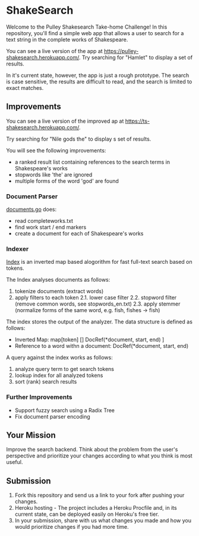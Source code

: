 # ShakeSearch

Welcome to the Pulley Shakesearch Take-home Challenge! In this repository,
you'll find a simple web app that allows a user to search for a text string in
the complete works of Shakespeare.

You can see a live version of the app at
https://pulley-shakesearch.herokuapp.com/. Try searching for "Hamlet" to display
a set of results.

In it's current state, however, the app is just a rough prototype. The search is
case sensitive, the results are difficult to read, and the search is limited to
exact matches.

## Improvements 

You can see a live version of the improved ap at https://ts-shakesearch.herokuapp.com/.

Try searching for "Nile gods the" to display s set of results.

You will see the following improvements:
* a ranked result list containing references to the search terms in Shakespeare's works
* stopwords like 'the' are ignored
* multiple forms of the word 'god' are found

### Document Parser

[documents.go](./documents.go) does:

* read completeworks.txt
* find work start / end markers
* create a document for each of Shakespeare's works

### Indexer

[Index](./index.go) is an inverted map based alogorithm for fast full-text search based on tokens.

The Index analyses documents as follows:
1. tokenize documents (extract words)
2. apply filters to each token
  2.1. lower case filter
  2.2. stopword filter (remove common words, see stopwords_en.txt)
  2.3. apply stemmer (normalize forms of the same word, e.g. fish, fishes -> fish)

The index stores the output of the analyzer. The data structure is defined as follows:
* Inverted Map: map[token] [] DocRef(*document, start, end) ]
* Reference to a word withn a document: DocRef(*document, start, end)

A query against the index works as follows:
1. analyze query term to get search tokens
2. lookup index for all analyzed tokens
3. sort (rank) search results

### Further Improvements

* Support fuzzy search using a Radix Tree 
* Fix document parser encoding

## Your Mission

Improve the search backend. Think about the problem from the user's perspective
and prioritize your changes according to what you think is most useful.

## Submission

1. Fork this repository and send us a link to your fork after pushing your changes. 
2. Heroku hosting - The project includes a Heroku Procfile and, in its
current state, can be deployed easily on Heroku's free tier.
3. In your submission, share with us what changes you made and how you would prioritize changes if you had more time.


